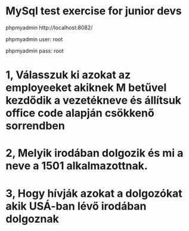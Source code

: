 # MySql test exercise for junior devs

phpmyadmin
http://localhost:8082/

phpmyadmin user:
root

phpmyadmin pass:
root

# 1, Válasszuk ki azokat az employeeket akiknek M betűvel kezdődik a vezetékneve és állítsuk office code alapján csökkenő sorrendben
# 2, Melyik irodában dolgozik és mi a neve a 1501 alkalmazottnak.
# 3, Hogy hívják azokat a dolgozókat akik USÁ-ban lévő irodában dolgoznak
